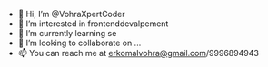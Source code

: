 - 👋 Hi, I’m @VohraXpertCoder
- 👀 I’m interested in frontenddevalpement
- 🌱 I’m currently learning se
- 💞️ I’m looking to collaborate on ...
- 📫 You can reach me at erkomalvohra@gmail.com/9996894943

<!---
VohraXpertCoder/VohraXpertCoder is a ✨ special ✨ repository because its `README.md` (this file) appears on your GitHub profile.
You can click the Preview link to take a look at your changes.
--->
